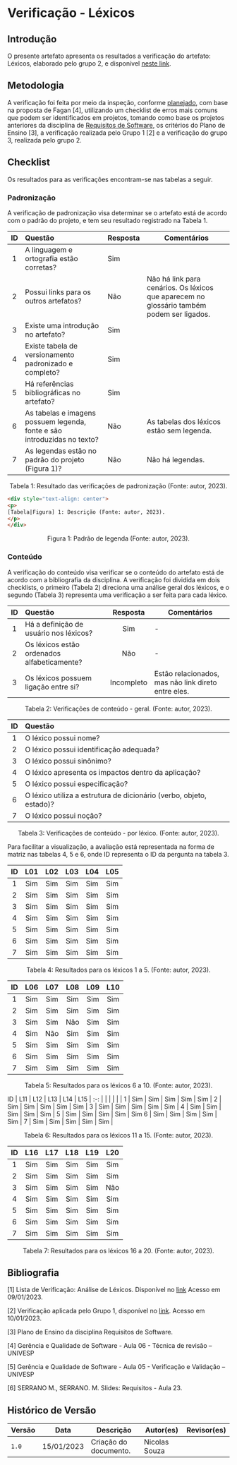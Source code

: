 # Verificação - Léxicos

## Introdução

O presente artefato apresenta os resultados a verificação do artefato: Léxicos, elaborado pelo grupo 2, e disponível [neste link](../modelagem/lexico.md).

## Metodologia

A verificação foi feita por meio da inspeção, conforme [planejado](planejamento.md), com base na proposta de Fagan [4], utilizando um checklist de erros mais comuns que podem ser identificados em projetos, tomando como base os projetos anteriores da disciplina de [Requisitos de Software](https://github.com/Requisitos-de-Software), os critérios do Plano de Ensino [3], a verificação realizada pelo Grupo 1 [2] e a verificação do grupo 3, realizada pelo grupo 2.

## Checklist

Os resultados para as verificações encontram-se nas tabelas a seguir.

### Padronização

A verificação de padronização visa determinar se o artefato está de acordo com o padrão do projeto, e tem seu resultado registrado na Tabela 1.

|ID |            Questão                                    | Resposta | Comentários |
|:-:| :---------------------------------------------------- | - | - |
| 1 | A linguagem e ortografia estão corretas?              | Sim | |
| 2 | Possui links para os outros artefatos?                | Não | Não há link para cenários. Os léxicos que aparecem no glossário também podem ser ligados. |
| 3 | Existe uma introdução no artefato?                    | Sim | |
| 4 | Existe tabela de versionamento padronizado e completo?| Sim |
| 5 | Há referências bibliográficas no artefato?            | Sim |
| 6 | As tabelas e imagens possuem legenda, fonte e são introduzidas no texto? | Não | As tabelas dos léxicos estão sem legenda. |
| 7 | As legendas estão no padrão do projeto (Figura 1)?    | Não | Não há legendas. |

<div style="text-align: center">
<p>
Tabela 1: Resultado das verificações de padronização (Fonte: autor, 2023).
</p>
</div>

```html
<div style="text-align: center">
<p>
[Tabela|Figura] 1: Descrição (Fonte: autor, 2023).
</p>
</div>
```

<div style="text-align: center">
<p>
Figura 1: Padrão de legenda (Fonte: autor, 2023).
</p>
</div>

### Conteúdo

A verificação do conteúdo visa verificar se o conteúdo do artefato está de acordo com a bibliografia da disciplina. A verificação foi dividida em dois checklists, o primeiro (Tabela 2) direciona uma análise geral dos léxicos, e o segundo (Tabela 3) representa uma verificação a ser feita para cada léxico.

|ID |            Questão                                     |Resposta | Comentários |
|:-:| :---------------------------------------------------- | :------: | ------|
| 1 | Há a definição de usuário nos léxicos? | Sim | - |
| 2 | Os léxicos estão ordenados alfabeticamente? | Não | - |
| 3 | Os léxicos possuem ligação entre si? | Incompleto | Estão relacionados, mas não link direto entre eles. |

<div style="text-align: center">
<p>
Tabela 2: Verificações de conteúdo - geral. (Fonte: autor, 2023).
</p>
</div>

|ID |            Questão                                     |
|:-:| :---------------------------------------------------- |
| 1 | O léxico possui nome? |
| 2 | O léxico possui identificação adequada?       |
| 3 | O léxico possui sinônimo? |
| 4 | O léxico apresenta os impactos dentro da aplicação?
| 5 | O léxico possui especificação? |
| 6 | O léxico utiliza a estrutura de dicionário (verbo, objeto, estado)? |
| 7 | O léxico possui noção? |

<div style="text-align: center">
<p>
Tabela 3: Verificações de conteúdo - por léxico. (Fonte: autor, 2023).
</p>
</div>

Para facilitar a visualização, a avaliação está representada na forma de matriz nas tabelas 4, 5 e 6, onde ID representa o ID da pergunta na tabela 3.

| ID | L01 | L02 | L03 | L04 | L05 |
| :-: | :-: | :-: | :-: | :-: | :-: |
| 1 | Sim | Sim | Sim | Sim | Sim |
| 2 | Sim | Sim | Sim | Sim | Sim |
| 3 | Sim | Sim | Sim | Sim | Sim |
| 4 | Sim | Sim | Sim | Sim | Sim |
| 5 | Sim | Sim | Sim | Sim | Sim |
| 6 | Sim | Sim | Sim | Sim | Sim |
| 7 | Sim | Sim | Sim | Sim | Sim |

<div style="text-align: center">
<p>
Tabela 4: Resultados para os léxicos 1 a 5. (Fonte: autor, 2023).
</p>
</div>

ID | L06 | L07 | L08 | L09 | L10 |
:-: | :-: | :-: | :-: | :-: | :-: |
1 | Sim | Sim | Sim | Sim | Sim |
2 | Sim | Sim | Sim | Sim | Sim |
3 | Sim | Sim | Não | Sim | Sim |
4 | Sim | Não | Sim | Sim | Sim |
5 | Sim | Sim | Sim | Sim | Sim |
6 | Sim | Sim | Sim | Sim | Sim |
7 | Sim | Sim | Sim | Sim | Sim |

<div style="text-align: center">
<p>
Tabela 5: Resultados para os léxicos 6 a 10. (Fonte: autor, 2023).
</p>
</div>

ID | L11 | L12 | L13 | L14 | L15 |
:-: |  |  |  |  |  |
1 | Sim | Sim | Sim | Sim | Sim |
2 | Sim | Sim | Sim | Sim | Sim |
3 | Sim | Sim | Sim | Sim | Sim |
4 | Sim | Sim | Sim | Sim | Sim |
5 | Sim | Sim | Sim | Sim | Sim
6 | Sim | Sim | Sim | Sim | Sim |
7 | Sim | Sim | Sim | Sim | Sim |

<div style="text-align: center">
<p>
Tabela 6: Resultados para os léxicos 11 a 15. (Fonte: autor, 2023).
</p>
</div>

ID | L16 | L17 | L18 | L19 | L20
:-: | :-: | :-: | :-: | :-: | :-:
1 | Sim | Sim | Sim | Sim | Sim
2 | Sim | Sim | Sim | Sim | Sim
3 | Sim | Sim | Sim | Sim | Não
4 | Sim | Sim | Sim | Sim | Sim
5 | Sim | Sim | Sim | Sim | Sim
6 | Sim | Sim | Sim | Sim | Sim
7 | Sim | Sim | Sim | Sim | Sim
<div style="text-align: center">
<p>
Tabela 7: Resultados para os léxicos 16 a 20. (Fonte: autor, 2023).
</p>
</div>

## Bibliografia

[1] Lista de Verificação: Análise de Léxicos. Disponível no [link](https://requisitos-de-software.github.io/2019.2-Duolingo/analise/verificacao/inspecaoLéxico/) Acesso em 09/01/2023.

[2] Verificação aplicada pelo Grupo 1, disponível no [link](https://requisitos-de-software.github.io/2022.2-Grasshopper/analise-de-requisitos/verificacao/testePiloto-Lichess/lexicos-Lichess/). Acesso em 10/01/2023.

[3] Plano de Ensino da disciplina Requisitos de Software.

[4] Gerência e Qualidade de Software - Aula 06 - Técnica de revisão – UNIVESP<br/>

[5] Gerência e Qualidade de Software - Aula 05 - Verificação e Validação – UNIVESP<br/>

[6] SERRANO M., SERRANO. M. Slides: Requisitos - Aula 23.<br/>

## Histórico de Versão

| Versão | Data          | Descrição                          | Autor(es)     |  Revisor(es)  |
| ------ | ------------- | ---------------------------------- | ------------- | ------------- |
| `1.0`  | 15/01/2023    | Criação do documento.              | Nicolas Souza |               |
